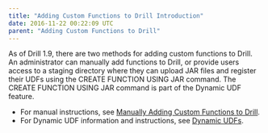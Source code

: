 ```yaml
---
title: "Adding Custom Functions to Drill Introduction"
date: 2016-11-22 00:22:09 UTC
parent: "Adding Custom Functions to Drill"
---
```


As of Drill 1.9, there are two methods for adding custom functions to Drill. An administrator can manually add functions to Drill, or provide users access to a staging directory where they can upload JAR files and register their UDFs using the CREATE FUNCTION USING JAR command. The CREATE FUNCTION USING JAR command is part of the Dynamic UDF feature.

- For manual instructions, see [Manually Adding Custom Functions to Drill]({{site.baseurl}}/docs/manually-adding-custom-functions-to-drill/). 
- For Dynamic UDF information and instructions, see [Dynamic UDFs]({{site.baseurl}}/docs/dynamic-udfs/). 
